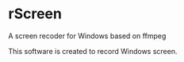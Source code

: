 # rScreen
A screen recoder for Windows based on ffmpeg

This software is created to record Windows screen.

